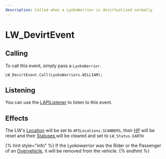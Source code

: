 ```yaml
---
description: Called when a LyokoWarrior is devirtualized normally
---
```


# LW\_DevirtEvent

## Calling

To call this event, simply pass a `LyokoWarrior`.

```
LW_DevirtEvent.Call(LyokoWarriors.WILLIAM);
```

## Listening

You can use the [LAPIListener](../lapilistener.md) to listen to this event.

## Effects

The LW's [Location](../../virtualentities/lyokowarrior/lyokowarrior.md#location) will be set to `APILocations.SCANNERS`, their [HP](../../virtualentities/lyokowarrior/lyokowarrior.md#hp) will be reset and their [Statuses ](../../virtualentities/lyokowarrior/lw\_status.md)will be cleared and set to `LW_Status.EARTH`

{% hint style="info" %}
If the Lyokowarrior was the Rider or the Passenger of an [Overvehicle](../../virtualentities/overvehicle/overvehicle.md), it will be removed from the vehicle.
{% endhint %}

